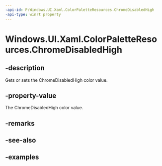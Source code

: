 ```yaml
---
-api-id: P:Windows.UI.Xaml.ColorPaletteResources.ChromeDisabledHigh
-api-type: winrt property
---
```


<!-- Property syntax.
public IReference<Color> ChromeDisabledHigh { get;  set; }
-->

# Windows.UI.Xaml.ColorPaletteResources.ChromeDisabledHigh

## -description

Gets or sets the ChromeDisabledHigh color value.

## -property-value

The ChromeDisabledHigh color value.

## -remarks

## -see-also

## -examples

